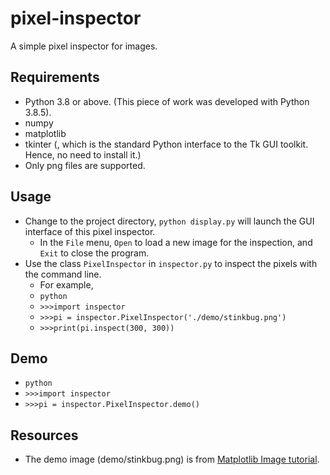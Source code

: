 # pixel-inspector

A simple pixel inspector for images.

## Requirements

* Python 3.8 or above. (This piece of work was developed with Python 3.8.5).
* numpy
* matplotlib
* tkinter (, which is the standard Python interface to the Tk GUI toolkit. Hence, no need to install it.)
* Only png files are supported.

## Usage

* Change to the project directory, `python display.py` will launch the GUI interface of this pixel inspector.
  * In the `File` menu, `Open` to load a new image for the inspection, and `Exit` to close the program.
* Use the class `PixelInspector` in `inspector.py` to inspect the pixels with the command line.
  * For example,
  * `python`
  * `>>>import inspector`
  * `>>>pi = inspector.PixelInspector('./demo/stinkbug.png')`
  * `>>>print(pi.inspect(300, 300))`

## Demo

* `python`
* `>>>import inspector`
* `>>>pi = inspector.PixelInspector.demo()`

## Resources

* The demo image (demo/stinkbug.png) is from [Matplotlib Image tutorial](https://matplotlib.org/2.0.0/_images/stinkbug.png).